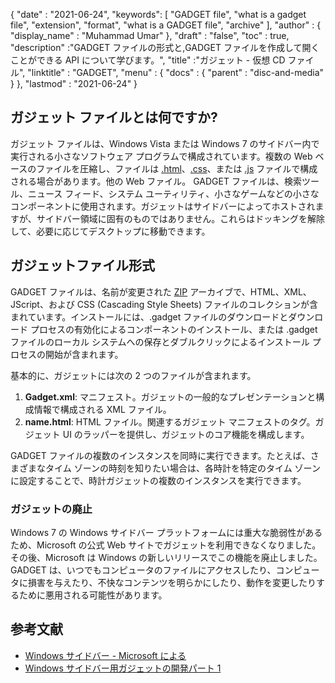 {
  "date" : "2021-06-24",
  "keywords": [ "GADGET file", "what is a gadget file", "extension", "format", "what is a GADGET file", "archive" ],
  "author" : {
    "display_name" : "Muhammad Umar"
},
  "draft" : "false",
   "toc" : true,
  "description" :"GADGET ファイルの形式と,GADGET ファイルを作成して開くことができる API について学びます。",
  "title" :"ガジェット - 仮想 CD ファイル",
  "linktitle" : "GADGET",
  "menu" : {
    "docs" : {
      "parent" : "disc-and-media"
}
},
  "lastmod" : "2021-06-24"
}

## ガジェット ファイルとは何ですか?

ガジェット ファイルは、Windows Vista または Windows 7 のサイドバー内で実行される小さなソフトウェア プログラムで構成されています。複数の Web ベースのファイルを圧縮し、ファイルは [.html](/web/html)、[.css](/web/css)、または [.js](/web/js) ファイルで構成される場合があります。他の Web ファイル。 GADGET ファイルは、検索ツール、ニュース フィード、システム ユーティリティ、小さなゲームなどの小さなコンポーネントに使用されます。ガジェットはサイドバーによってホストされますが、サイドバー領域に固有のものではありません。これらはドッキングを解除して、必要に応じてデスクトップに移動できます。

## ガジェットファイル形式

GADGET ファイルは、名前が変更された [ZIP](/compression/zip/) アーカイブで、HTML、XML、JScript、および CSS (Cascading Style Sheets) ファイルのコレクションが含まれています。インストールには、.gadget ファイルのダウンロードとダウンロード プロセスの有効化によるコンポーネントのインストール、または .gadget ファイルのローカル システムへの保存とダブルクリックによるインストール プロセスの開始が含まれます。

基本的に、ガジェットには次の 2 つのファイルが含まれます。

1. **Gadget.xml**: マニフェスト。ガジェットの一般的なプレゼンテーションと構成情報で構成される XML ファイル。
2. **name.html**: HTML ファイル。<name>関連するガジェット マニフェストのタグ。ガジェット UI のラッパーを提供し、ガジェットのコア機能を構成します。

GADGET ファイルの複数のインスタンスを同時に実行できます。たとえば、さまざまなタイム ゾーンの時刻を知りたい場合は、各時計を特定のタイム ゾーンに設定することで、時計ガジェットの複数のインスタンスを実行できます。

### ガジェットの廃止

Windows 7 の Windows サイドバー プラットフォームには重大な脆弱性があるため、Microsoft の公式 Web サイトでガジェットを利用できなくなりました。その後、Microsoft は Windows の新しいリリースでこの機能を廃止しました。 GADGET は、いつでもコンピュータのファイルにアクセスしたり、コンピュータに損害を与えたり、不快なコンテンツを明らかにしたり、動作を変更したりするために悪用される可能性があります。

## 参考文献

* [Windows サイドバー - Microsoft による](https://docs.microsoft.com/en-us/previous-versions/windows/desktop/sidebar/-sidebar-entry)
* [Windows サイドバー用ガジェットの開発パート 1](https://docs.microsoft.com/en-us/previous-versions/windows/desktop/sidebar/-sidebar-overview-gdo)

